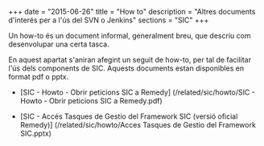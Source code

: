 +++
date        = "2015-06-26"
title       = "How to"
description = "Altres documents d'interés per a l'ús del SVN o Jenkins"
sections    = "SIC"
+++

Un how-to és un document informal, generalment breu, que descriu com desenvolupar una certa tasca.

En aquest apartat s'aniran afegint un seguit de how-to, per tal de facilitar l'ús dels components de SIC. Aquests documents estan disponibles en format pdf o pptx.

- [SIC - Howto - Obrir peticions SIC a Remedy] (/related/sic/howto/SIC - Howto - Obrir peticions SIC a Remedy.pdf)

- [SIC - Accés Tasques de Gestio del Framework SIC (versió oficial Remedy)] (/related/sic/howto/Acces Tasques de Gestio del Framework SIC.pptx)